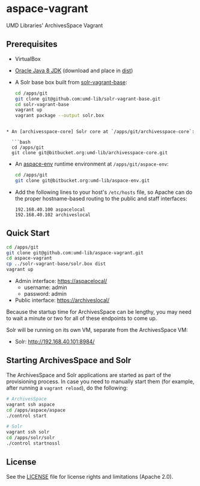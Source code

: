 # aspace-vagrant

UMD Libraries' ArchivesSpace Vagrant

## Prerequisites

* VirtualBox
* [Oracle Java 8 JDK][jdk] (download and place in [dist](dist))
* A Solr base box built from [solr-vagrant-base]:
  
  ```bash
  cd /apps/git
  git clone git@github.com:umd-lib/solr-vagrant-base.git
  cd solr-vagrant-base
  vagrant up
  vagrant package --output solr.box
```

* An [archivesspace-core] Solr core at `/apps/git/archivesspace-core`:
  
  ```bash
  cd /apps/git
  git clone git@bitbucket.org:umd-lib/archivesspace-core.git
  ```
  
* An [aspace-env] runtime environment at `/apps/git/aspace-env`:

  ```bash
  cd /apps/git
  git clone git@bitbucket.org:umd-lib/aspace-env.git
  ```
  
* Add the following lines to your host's `/etc/hosts` file, so Apache can do the proper hostname-based routing to the public and staff interfaces:

  ```
  192.168.40.100 aspacelocal
  192.168.40.102 archiveslocal
  ```

## Quick Start

```bash
cd /apps/git
git clone git@github.com:umd-lib/aspace-vagrant.git
cd aspace-vagrant
cp ../solr-vagrant-base/solr.box dist
vagrant up
```

* Admin interface: <https://aspacelocal/>
  * username: admin
  * password: admin 
* Public interface: <https://archiveslocal/>

Because the startup time for ArchivesSpace can be lengthy, you may need to wait a minute or two for all of these endpoints to come up.

Solr will be running on its own VM, separate from the ArchivesSpace VM:

* Solr: <http://192.168.40.101:8984/>

## Starting ArchivesSpace and Solr

The ArchivesSpace and Solr applications are started as part of the provisioning process. In case you need to manually start them (for example, after running a `vagrant reload`), do the following:

```bash
# ArchivesSpace
vagrant ssh aspace
cd /apps/aspace/aspace
./control start
```

```bash
# Solr
vagrant ssh solr
cd /apps/solr/solr
./control startnossl
```

## License
 
See the [LICENSE](LICENSE.md) file for license rights and limitations (Apache 2.0).

[jdk]: http://www.oracle.com/technetwork/java/javase/downloads/index-jsp-138363.html
[solr-vagrant-base]: https://github.com/umd-lib/solr-vagrant-base
[archivesspace-core]: https://bitbucket.org/umd-lib/archivesspace-core
[aspace-env]: https://bitbucket.org/umd-lib/aspace-env
